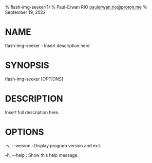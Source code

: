 % flash-img-seeker(1)
% Paul-Erwan RIO <paulerwan.rio@proton.me>
% September 19, 2022

# NAME

flash-img-seeker - Insert description here

# SYNOPSIS

 flash-img-seeker [*OPTIONS*]

# DESCRIPTION

Insert full description here.

# OPTIONS

-v, \--version
:   Display program version and exit.

-h, \--help
:   Show this help message.
